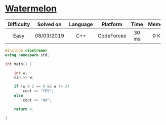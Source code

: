 # [Watermelon](https://codeforces.com/contest/4/problem/A)

| Difficulty | Solved on  | Language   | Platform   | Time       | Memory     |
| :--------: | :--------: | :--------: | :--------: | :--------: | :--------: |
| Easy       | 08/03/2019 | C++        | CodeForces | 30 ms      | 0 KB       |

```c++
#include <iostream>
using namespace std;

int main() {

    int w;
    cin >> w;

    if (w % 2 == 0 && w != 2)
        cout << "YES";
    else
        cout << "NO";

    return 0;

}
```
